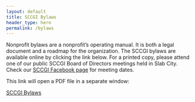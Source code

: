 ```yaml
---
layout: default
title: SCCGI Bylaws
header_type: hero
permalink: /bylaws
---
```


Nonprofit bylaws are a nonprofit’s operating manual. It is both a legal document and a roadmap for the organization. The SCCGI bylaws are available online by clicking the link below. For a printed copy, please attend one of our public SCCGI Board of Directors meetings held in Slab City. Check our [SCCGI Facebook page](http://www.facebook.com/SCCGinc/) for meeting dates.

This link will open a PDF file in a separate window:

[SCCGI Bylaws](http://www.sccgi.org/wp-content/uploads/2020/01/SCCGI-Bylaws-v3-1.pdf)
